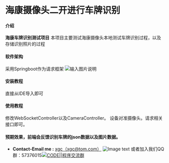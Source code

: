 # 海康摄像头二开进行车牌识别
#### 介绍
**海康车牌识别测试项目**
本项目主要测试海康摄像头本地测试车牌识别过程，以及存储识别照片的过程
#### 软件架构
采用Springboot作为请求框架
![输入图片说明](https://i.loli.net/2021/09/15/qhkyuB1Ttgl7LYd.png "在这里输入图片标题")
#### 安装教程
直接从IDE导入即可
#### 使用教程
修改WebSocketController以及CameraController。
设备对准摄像头。请求相关接口即可。
#### 预期效果，前端会反馈识别车牌的json数据以及图片数据。
-  **Contact-Email me :** [xgc（xgc@tom.com）](mailto:xgc@tom.com)
![Image text](https://i.loli.net/2021/11/29/Rm1SX7JWPBEDsat.png)
或者加入我们QQ群：57376015<a target="_blank" href="https://qm.qq.com/cgi-bin/qm/qr?k=MmRCU6Iv3Le004sO9jkiFv3eTtVJbU2t&jump_from=webapi"><img border="0" src="https://pub.idqqimg.com/wpa/images/group.png" alt="CODE||程序交流群" title="CODE||程序交流群"></a>
